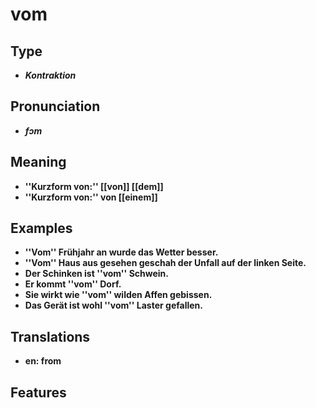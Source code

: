# vom
## Type
- _**Kontraktion**_
## Pronunciation
- _**fɔm**_
## Meaning
- **''Kurzform von:'' [[von]] [[dem]]**
- **''Kurzform von:'' von [[einem]]**
## Examples
- **''Vom'' Frühjahr an wurde das Wetter besser.**
- **''Vom'' Haus aus gesehen geschah der Unfall auf der linken Seite.**
- **Der Schinken ist ''vom'' Schwein.**
- **Er kommt ''vom'' Dorf.**
- **Sie wirkt wie ''vom'' wilden Affen gebissen.**
- **Das Gerät ist wohl ''vom'' Laster gefallen.**
## Translations
- **en: from**
## Features
